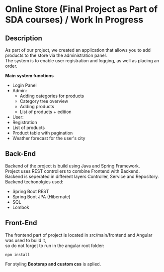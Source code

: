 # Online Store (Final Project as Part of SDA courses) / Work In Progress  

## Description  

As part of our project, we created an application that allows you to add products to the store via the administration panel.  
The system is to enable user registration and logging, as well as placing an order.  

**Main system functions**  
- Login Panel
- Admin:
  - Adding categories for products
  - Category tree overview
  - Adding products
  - List of products + edition
 - User:
  - Registration
  - List of products
  - Product table with pagination
  - Weather forecast for the user's city  

## Back-End  

Backend of the project is build using Java and Spring Framework.  
Project uses REST controllers to combine Frontend with Backend.  
Backend is seperated in different layers Controller, Service and Repository.  
Backend techonolgies used:
- Spring Boot REST
- Spring Boot JPA (Hibernate)
- SQL
- Lombok

## Front-End  
   
The frontend part of project is located in src/main/frontend and Angular was used to build it,  
so do not forget to run in the angular root folder:  
```
npm install
```  
For styling **Bootsrap and custom css** is aplied.  
